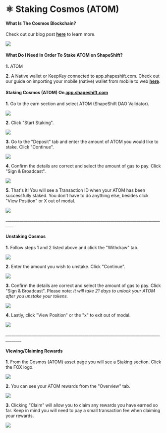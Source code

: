 # ⚛ Staking Cosmos (ATOM)

#### What Is The Cosmos Blockchain?

Check out our blog post [**here**](https://medium.com/@ShapeShift.com/shapeshift-integrates-cosmos-functionality-for-native-wallet-users-6974c03086ad) to learn more.

![](<../../.gitbook/assets/image (30) (1).png>)

#### What Do I Need In Order To Stake ATOM on ShapeShift?

**1.** ATOM

**2.** A Native wallet or KeepKey connected to app.shapeshift.com. Check out our guide on importing your mobile (native) wallet from mobile to web [**here**](https://app.gitbook.com/s/72REb8nWCxIowqCRZG08/help-desk/app.shapeshift/import-your-seed-phrase-from-the-mobile-app-to-web).

#### Staking Cosmos (ATOM) On [**app.shapeshift.com**](https://app.shapeshift.com/dashboard)

**1.** Go to the earn section and select ATOM (ShapeShift DAO Validator).

![](<../../.gitbook/assets/image (105).png>)

**2.** Click "Start Staking".

![](<../../.gitbook/assets/image (47).png>)

**3.** Go to the "Deposit" tab and enter the amount of ATOM you would like to stake. Click "Continue".

![](<../../.gitbook/assets/image (3).png>)

**4.** Confirm the details are correct and select the amount of gas to pay. Click "Sign & Broadcast".

![](<../../.gitbook/assets/image (4).png>)

**5.** That's it! You will see a Transaction ID when your ATOM has been successfully staked. You don't have to do anything else, besides click "View Position" or X out of modal.

![](<../../.gitbook/assets/image (1).png>)

\_\_\_\_\_\_\_\_\_\_\_\_\_\_\_\_\_\_\_\_\_\_\_\_\_\_\_\_\_\_\_\_\_\_\_\_\_\_\_\_\_\_\_\_\_\_\_\_\_\_\_\_\_\_\_\_\_\_\_\_\_\_\_\_\_\_\_\_\_\_\_\_\_\_\_\_\_\_\_\_\_\_

#### Unstaking Cosmos

**1.** Follow steps 1 and 2 listed above and click the "Withdraw" tab.

![](../../.gitbook/assets/image.png)

**2.** Enter the amount you wish to unstake. Click "Continue".

![](<../../.gitbook/assets/image (33).png>)

**3.** Confirm the details are correct and select the amount of gas to pay. Click "Sign & Broadcast". Please note: _It will take 21 days to unlock your ATOM after you unstake your tokens._

__![](<../../.gitbook/assets/image (30).png>)__

**4.** Lastly, click "View Position" or the "x" to exit out of modal.

![](<../../.gitbook/assets/image (13).png>)

_\_\_\_\_\_\_\_\_\_\_\_\_\_\_\_\_\_\_\_\_\_\_\_\_\_\_\_\_\_\_\_\_\_\_\_\_\_\_\_\_\_\_\_\_\_\_\_\_\_\_\_\_\_\_\_\_\_\_\_\_\_\_\_\_\_\_\_\_\_\_\_\_\_\_\_\_\_\_\_\_\_\_\_\_\_\__

#### Viewing/Claiming Rewards

**1.** From the Cosmos (ATOM) asset page you will see a Staking section. Click the FOX logo.

![](<../../.gitbook/assets/image (214).png>)

**2.** You can see your ATOM rewards from the "Overview" tab.

![](<../../.gitbook/assets/image (113).png>)

**3.** Clicking "Claim" will allow you to claim any rewards you have earned so far. Keep in mind you will need to pay a small transaction fee when claiming your rewards.

![](<../../.gitbook/assets/image (120).png>)
